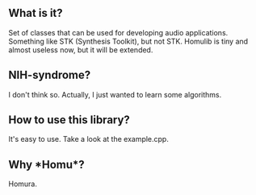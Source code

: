 What is it?
-----------
Set of classes that can be used for developing audio applications. Something like STK (Synthesis Toolkit), but not STK. Homulib is tiny and almost useless now, but it will be extended.

NIH-syndrome?
-------------
I don't think so. Actually, I just wanted to learn some algorithms.

How to use this library?
------------------------
It's easy to use. Take a look at the example.cpp.

Why \*Homu\*?
-------------
Homura.
